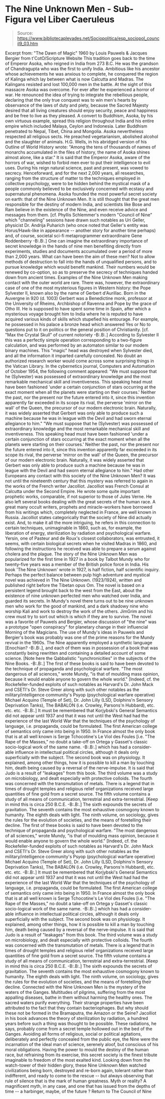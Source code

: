 # The Nine Unknown Men - Sub-Figura vel Liber Caeruleus

> Source: https://www.bibliotecapleyades.net/Sociopolitica/esp_sociopol_council9_03.htm

Excerpt from: "The Dawn of Magic" 1960 by Louis Pauwels & Jacques Bergier from t'CotO/Scripture Website
This tradition goes back to the time of Emperor Asoka, who reigned in India from 273 B.C. He was the grandson of Chandragupta who was the first to unify India.
Ambitious like his ancestor whose achievements he was anxious to complete, he conquered the region of Kalinga which lay between what is now Calcutta and Madras.
The Kalingans resisted and lost 100,000 men in the battle.
At the sight of this massacre Asoka was overcome. For ever after he experienced a horror of war. He renounced the idea of trying to integrate the rebellious people, declaring that the only true conquest was to win men's hearts by observance of the laws of duty and piety, because the Sacred Majesty desired that all living creatures should enjoy security, peace and happiness and be free to live as they pleased. A convert to Buddhism, Asoka, by his own virtuous example, spread this religion throughout India and his entire empire which included Malaya, Ceylon and Indonesia.
Later Buddhism penetrated to Nepal, Tibet, China and Mongolia. Asoka nevertheless respected all religious sects. He preached vegetarianism, abolished alcohol and the slaughter of animals.
H.G. Wells, in his abridged version of his Outline of World History wrote:
"Among the tens of thousands of names of monarchs accumulated in the files of history, the name of Asoka shines almost alone, like a star."
It is said that the Emperor Asoka, aware of the horrors of war, wished to forbid men ever to put their intelligence to evil uses.
During his reign natural science, past and present, was vowed to secrecy. Henceforward, and for the next 2,000 years, all researches, ranging from the structure of matter to the techniques employed in collective psychology, were to be hidden behind the mystical mask of a people commonly believed to be exclusively concerned with ecstasy and supernatural phenomena.
Asoka founded the most powerful secret society on earth: that of the Nine Unknown Men. It is still thought that the great men responsible for the destiny of modern India, and scientists like Bose and Ram believe in the existence of the Nine, and even receive advice and messages from them.
[cf. Phyllis Schlemmer's modern "Council of Nine" which "channeling" sessions have drawn such notables as Uri Geller, physicist Dr. Andrija Puharich (who once noted that Geller's entity was Horus/Hawk-like in appearance -- another story for another time perhaps) and, of course, societal sci-fi metaprogrammer extraordinaire Gene Roddenberry -B:.B:.] One can imagine the extraordinary importance of secret knowledge in the hands of nine men benefiting directly from experiments, studies and documents accumulated over a period of more than 2,000 years.
What can have been the aim of these men?
Not to allow methods of destruction to fall into the hands of unqualified persons, and to pursue knowledge which would benefit mankind. Their numbers would be renewed by co-option, so as to preserve the secrecy of techniques handed down from ancient times. Examples of the Nine Unknown Men making contact with the outer world are rare. There was, however, the extraordinary case of one of the most mysterious figures in Western history: the Pope Sylvester II, known also by the name of Gerbert d'Aurillac.
Born in the Auvergne in 920 (d. 1003) Gerbert was a Benedictine monk, professor at the University of Rheims, Archbishop of Ravenna and Pope by the grace of Otho III. He is supposed to have spent some time in Spain, after which a mysterious voyage brought him to India where he is reputed to have acquired various kinds of skills which stupefied his entourage.
For example, he possessed in his palace a bronze head which answered Yes or No to questions put to it on politics or the general position of Christianity. [cf. "Max the Crystal Skull" of current notoriety -B:.B:.]
According to Sylvester II this was a perfectly simple operation corresponding to a two-figure calculation, and was performed by an automaton similar to our modem binary machines.
This "magic" head was destroyed when Sylvester died, and all the information it imparted carefully concealed. No doubt an authorized research worker would come across some surprising things in the Vatican Library. In the cybernetics journal, Computers and Automation of October 1954, the following comment appeared:
"We must suppose that he (Sylvester) was possessed of extraordinary knowledge and the most remarkable mechanical skill and inventiveness. This speaking head must have been fashioned 'under a certain conjunction of stars occurring at the exact moment when all the planets were starting on their courses.' Neither the past, nor the present nor the future entered into it, since this invention apparently far exceeded in its scope its rival, the perverse 'mirror on the wall' of the Queen, the precursor of our modern electronic brain. Naturally, it was widely asserted that Gerbert was only able to produce such a machine because he was in league with the Devil and had sworn eternal allegiance to him."
"We must suppose that he (Sylvester) was possessed of extraordinary knowledge and the most remarkable mechanical skill and inventiveness.
This speaking head must have been fashioned 'under a certain conjunction of stars occurring at the exact moment when all the planets were starting on their courses.' Neither the past, nor the present nor the future entered into it, since this invention apparently far exceeded in its scope its rival, the perverse 'mirror on the wall' of the Queen, the precursor of our modern electronic brain.
Naturally, it was widely asserted that Gerbert was only able to produce such a machine because he was in league with the Devil and had sworn eternal allegiance to him."
Had other Europeans any contact with this society of the Nine Unknown Men?
It was not until the nineteenth century that this mystery was referred to again in the works of the French writer Jacolliot. Jacolliot was French Consul at Calcutta under the Second Empire. He wrote some quite important prophetic works, comparable, if not superior to those of Jules Verne.
He also left several books dealing with the great secrets of the human race. A great many occult writers, prophets and miracle-workers have borrowed from his writings which, completely neglected in France, are well known in Russia. Jacolliot states categorically that the society of Nine did actually exist. And, to make it all the more intriguing, he refers in this connection to certain techniques, unimaginable in 1860, such as, for example, the liberation of energy, sterilization by radiation and psychological warfare. Yersin, one of Pasteur and de Roux's closest collaborators, was entrusted, it seems, with certain biological secrets when he visited Madras in 1860, and following the instructions he received was able to prepare a serum against cholera and the plague. The story of the Nine Unknown Men was popularized for the first time in 1927 in a book by Talbot Mundy who for twenty-five years was a member of the British police force in India.
His book 'The Nine Unknown' wrote in 1927, is half fiction, half scientific inquiry.
Perhaps the perfect balance between pulp high adventure and mystical novel was achieved in The Nine Unknown. (1923/1924), written and published right before the Tibetan opus Om.
The novel is based on a persistent legend brought back to the west from the East, about the existence of nine unknown perfected men who watched over India, and guarded its secrets.
In Mundy's novel there turns out to be nine unknown men who work for the good of mankind, and a dark shadowy nine who worship Kali and work to destroy the work of the others.
JimGrim and his crew must try to sort out which is which if they are to survive.
The novel was a favorite of Pauwels and Bergier, whose discussion of "the nine" was a prototype "open conspiracy" for planetary change in their influencial Morning of the Magicians.
The use of Mundy's ideas in Pauwels and Bergier's book was probably was one of the prime reasons for
the Mundy revival in the 1960s.
The Nine apparently employed a synthetic language [Enochian? -B:.B:.], and each of them was in possession of a book that was constantly being rewritten and containing a detailed account of some science. [Note here the Qabbalistic "synchronicities" in the subjects of the Nine Books. -B:.B:.]
The first of these books is said to have been devoted to the technique of propaganda and psychological warfare. "The most dangerous of all sciences," wrote Mundy, "is that of moulding mass opinion, because it would enable anyone to govern the whole world." [Indeed, cf. the Rockefeller-funded exploits of such notables as Harvard's Dr. John Mack and CSETI's Dr. Steve Greer along with such other notables as the military/intelligence community's Psyop (psychological warfare operative) Michael Acquino (Temple of Set), Dr. John Lilly (LSD, Dolphins'n Sensory Deprivation Tanks), The BABALON (i.e. Crowley, Parsons'n Hubbard), etc. etc. etc. -B:.B:.] It must be remembered that Korjybski's General Semantics did not appear until 1937 and that it was not until the West had had the experience of the last World War that the techniques of the psychology of language, i.e. propaganda, could be formulated. The first American college of semantics only came into being in 1950. In France almost the only book that is at all well known is Serge Tchocotine's Le Viol des Foules [i.e. "The Rape of the Masses," no doubt a take-off on Ortega y Gasset's classic socio-logical work of the same name. -B:.B:.] which has had a consider- able influence in intellectual political circles, although it deals only superficially with the subject. The second book was on physiology. It explained, among other things, how it is possible to kill a man by touching him, death being caused by a reversal of the nerve-impulse. It is said that Judo is a result of "leakages" from this book. The third volume was a study on microbiology, and dealt especially with protective colloids. The fourth was concerned with the transmutation of metals. There is a legend that in times of drought temples and religious relief organizations received large quantities of fine gold from a secret source. The fifth volume contains a study of all means of communication, terrestrial and extra-terrestrial. [Keep in mind this is circa 250 B.C.E. -B:.B:.] The sixth expounds the secrets of gravitation. The seventh contains the most exhaustive cosmogony known to humanity. The eighth deals with light. The ninth volume, on sociology, gives the rules for the evolution of societies, and the means of foretelling their decline.
The first of these books is said to have been devoted to the technique of propaganda and psychological warfare.
"The most dangerous of all sciences," wrote Mundy, "is that of moulding mass opinion, because it would enable anyone to govern the whole world."
[Indeed, cf. the Rockefeller-funded exploits of such notables as Harvard's Dr. John Mack and CSETI's Dr. Steve Greer along with such other notables as the military/intelligence community's Psyop (psychological warfare operative) Michael Acquino (Temple of Set), Dr. John Lilly (LSD, Dolphins'n Sensory Deprivation Tanks), The BABALON (i.e. Crowley, Parsons'n Hubbard), etc. etc. etc. -B:.B:.] It must be remembered that Korjybski's General Semantics did not appear until 1937 and that it was not until the West had had the experience of the last World War that the techniques of the psychology of language, i.e. propaganda, could be formulated.
The first American college of semantics only came into being in 1950.
In France almost the only book that is at all well known is Serge Tchocotine's Le Viol des Foules [i.e. "The Rape of the Masses," no doubt a take-off on Ortega y Gasset's classic socio-logical work of the same name. -B:.B:.] which has had a consider- able influence in intellectual political circles, although it deals only superficially with the subject.
The second book was on physiology. It explained, among other things, how it is possible to kill a man by touching him, death being caused by a reversal of the nerve-impulse. It is said that Judo is a result of "leakages" from this book.
The third volume was a study on microbiology, and dealt especially with protective colloids.
The fourth was concerned with the transmutation of metals. There is a legend that in times of drought temples and religious relief organizations received large quantities of fine gold from a secret source.
The fifth volume contains a study of all means of communication, terrestrial and extra-terrestrial. [Keep in mind this is circa 250 B.C.E. -B:.B:.]
The sixth expounds the secrets of gravitation.
The seventh contains the most exhaustive cosmogony known to humanity.
The eighth deals with light.
The ninth volume, on sociology, gives the rules for the evolution of societies, and the means of foretelling their decline.
Connected with the Nine Unknown Men is the mystery of the waters of the Ganges.
Multitudes of pilgrims, suffering from the most appalling diseases, bathe in them without harming the healthy ones. The sacred waters purify everything. Their strange properties have been attributed to the fact that they contain bacteriophages.
But why should these not be formed in the Bramaputra, the Amazon or the Seine?
Jacolliot in his book advances the theory of sterilization by radiation, a hundred years before such a thing was thought to be possible.
These radiations, he says, probably come from a secret temple hollowed out in the bed of the Ganges. Avoiding all forms of religious, social or political agitations, deliberately and perfectly concealed from the public eye, the Nine were the incarnation of the ideal man of science, serenely aloof, but conscious of his moral obligations.
Having the power to mould the destiny of the human race, but refraining from its exercise, this secret society is the finest tribute imaginable to freedom of the most exalted kind.
Looking down from the watch-tower of their hidden glory, these Nine Unknown Men watched civilizations being born, destroyed and re-born again, tolerant rather than indifferent, and ready to come to the rescue -- but always observing that rule of silence that is the mark of human greatness. Myth or reality? A magnificent myth, in any case, and one that has issued from the depths of time -- a harbinger, maybe, of the future ?
Return to The Council of Nine
